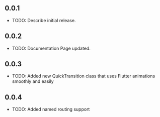 ## 0.0.1

* TODO: Describe initial release.


## 0.0.2

* TODO: Documentation Page updated.


## 0.0.3

* TODO: Added  new QuickTransition class that uses Flutter animations smoothly and easily

## 0.0.4

* TODO: Added  named routing support